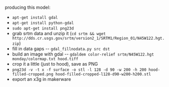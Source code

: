 producing this model:
- `apt-get install gdal`
- `apt-get install python-gdal`
- `sudo apt-get install png23d`
- grab srtm data and unzip it (`cd srtm && wget http://dds.cr.usgs.gov/srtm/version2_1/SRTM1/Region_01/N45W122.hgt.zip`)
- fill in data gaps -- `gdal_fillnodata.py src dst`
- build an image with gdal -- `gdaldem color-relief srtm/N45W122.hgt monday/colormap.txt hood.tiff`
- crop it a little (just to hood), save as PNG
- `png23d -v -t x -f surface -o stl -l 128 -d 90 -w 200 -h 200 hood-filled-cropped.png hood-filled-cropped-l128-d90-w200-h200.stl`
- export an x3g in makerware
